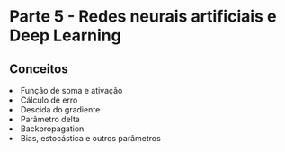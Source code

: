 # Parte 5 - Redes neurais artificiais e Deep Learning

## Conceitos
<li> Função de soma e ativação
<li> Cálculo de erro
<li> Descida do gradiente
<li> Parâmetro delta
<li> Backpropagation
<li> Bias, estocástica e outros parâmetros
